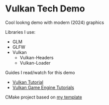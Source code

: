 # Vulkan Tech Demo

Cool lookng demo with modern (2024) graphics

Libraries I use:
- GLM
- GLFW
- Vulkan
	- Vulkan-Headers
	- Vulkan-Loader

Guides I read/watch for this demo
- [Vulkan Tutorial](https://vulkan-tutorial.com/Development_environment)
- [Vulkan Game Engine Tutorials](https://youtube.com/playlist?list=PL8327DO66nu9qYVKLDmdLW_84-yE4auCR&si=sYuNqZ_-I2fiC8TS)

CMake project based on [my template](https://github.com/vertoker/cmake-template)

